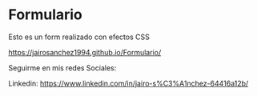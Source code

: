# Formulario

Esto es un form realizado con efectos CSS 

https://jairosanchez1994.github.io/Formulario/


Seguirme en mis redes Sociales:

Linkedin: https://www.linkedin.com/in/jairo-s%C3%A1nchez-64416a12b/

